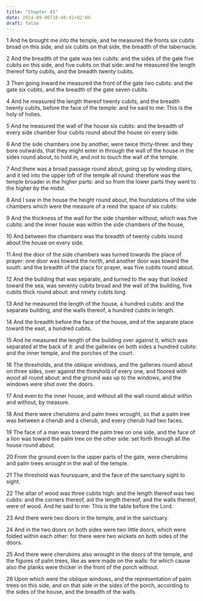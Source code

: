 ```yaml
---
title: "Chapter 41"
date: 2024-09-06T18:40:42+02:00
draft: false
---
```




1 And he brought me into the temple, and he measured the fronts six cubits broad on this side, and six cubits on that side, the breadth of the tabernacle.

2 And the breadth of the gate was ten cubits: and the sides of the gate five cubits on this side, and five cubits on that side: and he measured the length thereof forty cubits, and the breadth twenty cubits.

3 Then going inward he measured the front of the gate two cubits: and the gate six cubits, and the breadth of the gate seven cubits.

4 And he measured the length thereof twenty cubits, and the breadth twenty cubits, before the face of the temple: and he said to me: This is the holy of holies.

5 And he measured the wall of the house six cubits: and the breadth of every side chamber four cubits round about the house on every side.

6 And the side chambers one by another, were twice thirty-three: and they bore outwards, that they might enter in through the wall of the house in the sides round about, to hold in, and not to touch the wall of the temple.

7 And there was a broad passage round about, going up by winding stairs, and it led into the upper loft of the temple all round: therefore was the temple broader in the higher parts: and so from the lower parts they went to the higher by the midst.

8 And I saw in the house the height round about, the foundations of the side chambers which were the measure of a reed the space of six cubits:

9 And the thickness of the wall for the side chamber without, which was five cubits: and the inner house was within the side chambers of the house,

10 And between the chambers was the breadth of twenty cubits round about the house on every side.

11 And the door of the side chambers was turned towards the place of prayer: one door was toward the north, and another door was toward the south: and the breadth of the place for prayer, was five cubits round about.

12 And the building that was separate, and turned to the way that looked toward the sea, was seventy cubits broad and the wall of the building, five cubits thick round about: and ninety cubits long.

13 And he measured the length of the house, a hundred cubits: and the separate building, and the walls thereof, a hundred cubits in length.

14 And the breadth before the face of the house, and of the separate place toward the east, a hundred cubits.

15 And he measured the length of the building over against it, which was separated at the back of it: and the galleries on both sides a hundred cubits: and the inner temple, and the porches of the court.

16 The thresholds, and the oblique windows, and the galleries round about on three sides, over against the threshold of every one, and floored with wood all round about: and the ground was up to the windows, and the windows were shut over the doors.

17 And even to the inner house, and without all the wall round about within and without, by measure.

18 And there were cherubims and palm trees wrought, so that a palm tree was between a cherub and a cherub, and every cherub had two faces.

19 The face of a man was toward the palm tree on one side, and the face of a lion was toward the palm tree on the other side: set forth through all the house round about.

20 From the ground even to the upper parts of the gate, were cherubims and palm trees wrought in the wall of the temple.

21 The threshold was foursquare, and the face of the sanctuary sight to sight.

22 The altar of wood was three cubits high: and the length thereof was two cubits: and the corners thereof, aid the length thereof, and the walls thereof, were of wood. And he said to me: This is the table before the Lord.

23 And there were two doors in the temple, and in the sanctuary.

24 And in the two doors on both sides were two little doors, which were folded within each other: for there were two wickets on both sides of the doors.

25 And there were cherubims also wrought in the doors of the temple, and the figures of palm trees, like as were made on the walls: for which cause also the planks were thicker in the front of the porch without.

26 Upon which were the oblique windows, and the representation of palm trees on this side, and on that side in the sides of the porch, according to the sides of the house, and the breadth of the walls.

